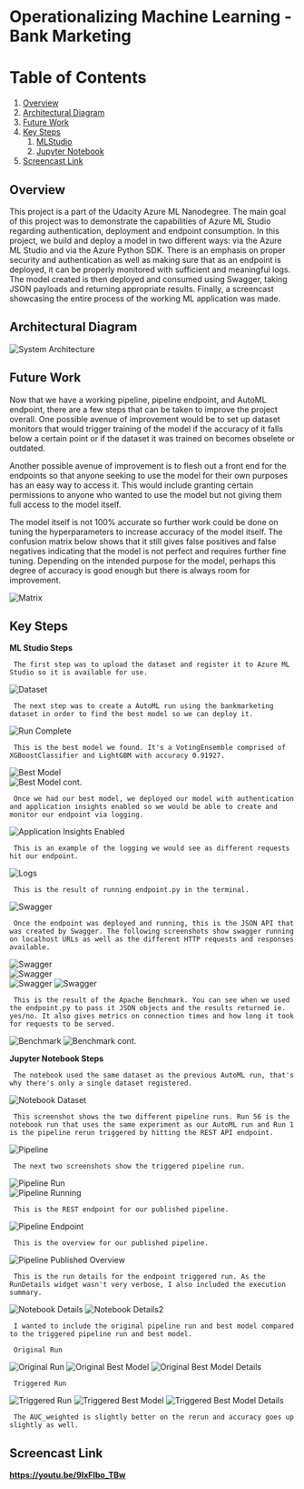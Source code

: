 # Operationalizing Machine Learning - Bank Marketing

# Table of Contents
1. [Overview](#overview)
2. [Architectural Diagram](#architecture)
3. [Future Work](#future-work)
4. [Key Steps](#screenshots)
	1. [MLStudio](#ml-studio)
	2. [Jupyter Notebook](#jupyter)
5. [Screencast Link](#screencast)


## Overview <a name="overview" />
This project is a part of the Udacity Azure ML Nanodegree.
The main goal of this project was to demonstrate the capabilities of Azure ML Studio regarding authentication, deployment and endpoint consumption.
In this project, we build and deploy a model in two different ways: via the Azure ML Studio and via the Azure Python SDK. There is an emphasis on proper security and authentication as well as making sure that as an endpoint is deployed,
it can be properly monitored with sufficient and meaningful logs. The model created is then deployed and consumed using Swagger, taking JSON payloads and returning appropriate results.
Finally, a screencast showcasing the entire process of the working ML application was made.


## Architectural Diagram <a name="architecture" />
<img src="architecture.JPG"
     alt="System Architecture" />
	 
## Future Work <a name="future-work" />
Now that we have a working pipeline, pipeline endpoint, and AutoML endpoint, there are a few steps that can be taken to improve the project overall.
One possible avenue of improvement would be to set up dataset monitors that would trigger training of the model if the accuracy of it falls below a certain point or if the dataset it was trained on becomes obselete or outdated.

Another possible avenue of improvement is to flesh out a front end for the endpoints so that anyone seeking to use the model for their own purposes has an easy way to access it. This would include granting certain permissions to
anyone who wanted to use the model but not giving them full access to the model itself.

The model itself is not 100% accurate so further work could be done on tuning the hyperparameters to increase accuracy of the model itself. The confusion matrix below shows that it still gives false positives and false negatives
indicating that the model is not perfect and requires further fine tuning. Depending on the intended purpose for the model, perhaps this degree of accuracy is good enough but there is always room for improvement.

<img src="Screenshots/Notebook/confusionmatrix.PNG"
     alt="Matrix" />

## Key Steps <a name="screenshots" />
**ML Studio Steps** <a name="ml-studio" />

	 The first step was to upload the dataset and register it to Azure ML Studio so it is available for use.
<img src="Screenshots/dataset.PNG"
     alt="Dataset" />

	 The next step was to create a AutoML run using the bankmarketing dataset in order to find the best model so we can deploy it.
<img src="Screenshots/run-complete.PNG"
     alt="Run Complete" />
	 
	 This is the best model we found. It's a VotingEnsemble comprised of XGBoostClassifier and LightGBM with accuracy 0.91927.
<img src="Screenshots/bestmodel1.PNG"
     alt="Best Model" />	 
<img src="Screenshots/bestmodel2.PNG"
     alt="Best Model cont." />
	 
	 Once we had our best model, we deployed our model with authentication and application insights enabled so we would be able to create and monitor our endpoint via logging.
<img src="Screenshots/appinsight-true.PNG"
     alt="Application Insights Enabled" />
	 
	 This is an example of the logging we would see as different requests hit our endpoint.
<img src="Screenshots/logs2.PNG"
     alt="Logs" />
	 
	 This is the result of running endpoint.py in the terminal.
<img src="Screenshots/endpoint_result.PNG"
     alt="Swagger" />	
	
	 Once the endpoint was deployed and running, this is the JSON API that was created by Swagger. The following screenshots show swagger running on localhost URLs as well as the different HTTP requests and responses available.
<img src="Screenshots/swagger-run.PNG"
     alt="Swagger" />	
<img src="Screenshots/swagger1.PNG"
     alt="Swagger" />	 
<img src="Screenshots/swagger2.PNG"
     alt="Swagger" />
<img src="Screenshots/swagger3.PNG"
     alt="Swagger" />
	 
	 This is the result of the Apache Benchmark. You can see when we used the endpoint.py to pass it JSON objects and the results returned ie. yes/no. It also gives metrics on connection times and how long it took for requests to be served.
<img src="Screenshots/benchmark1.PNG"
     alt="Benchmark" />
<img src="Screenshots/benchmark2.PNG"
     alt="Benchmark cont." />
	 
	 
**Jupyter Notebook Steps** <a name="jupyter" />

	 The notebook used the same dataset as the previous AutoML run, that's why there's only a single dataset registered.
<img src="Screenshots/Notebook/notebook-dataset.PNG"
     alt="Notebook Dataset" />
	 
	 This screenshot shows the two different pipeline runs. Run 56 is the notebook run that uses the same experiment as our AutoML run and Run 1 is the pipeline rerun triggered by hitting the REST API endpoint.
<img src="Screenshots/Notebook/pipeline.PNG"
     alt="Pipeline" />
	 
	 The next two screenshots show the triggered pipeline run.
<img src="Screenshots/Notebook/pipeline-run.PNG"
     alt="Pipeline Run" />	
<img src="Screenshots/Notebook/pipeline-running.PNG"
     alt="Pipeline Running" />
	 
	 This is the REST endpoint for our published pipeline.
<img src="Screenshots/Notebook/pipeline-endpoint.PNG"
     alt="Pipeline Endpoint" />
	 
	 This is the overview for our published pipeline.
<img src="Screenshots/Notebook/pipeline-publishedoverview.PNG"
     alt="Pipeline Published Overview" />
	 
	 This is the run details for the endpoint triggered run. As the RunDetails widget wasn't very verbose, I also included the execution summary.
<img src="Screenshots/Notebook/rundetails1.png"
     alt="Notebook Details" />
<img src="Screenshots/Notebook/rundetails2.png"
     alt="Notebook Details2" />
	 
	 I wanted to include the original pipeline run and best model compared to the triggered pipeline run and best model.
	 
	 Original Run
<img src="Screenshots/Notebook/extra3.PNG"
     alt="Original Run" />
<img src="Screenshots/Notebook/extra6.PNG"
     alt="Original Best Model" />
<img src="Screenshots/Notebook/original-bestmodel.PNG"
     alt="Original Best Model Details" />
	 
	 Triggered Run
<img src="Screenshots/Notebook/extra4.PNG"
     alt="Triggered Run" />
<img src="Screenshots/Notebook/extra5.PNG"
     alt="Triggered Best Model" />
<img src="Screenshots/Notebook/rerun-bestmodel.PNG"
     alt="Triggered Best Model Details" />
	 
	 The AUC_weighted is slightly better on the rerun and accuracy goes up slightly as well.
	 
## Screencast Link <a name="screencast" />
**https://youtu.be/9IxFIbo_TBw**

